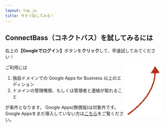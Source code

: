 ```yaml
---
layout: top_ja
title: 今すぐ試してみる！
---
```



<div class="row">
  <div class="col-md-9">
<h2><span class="logoTypoPrefix">Connect</span><span class="logoTypoSuffix">Bass</span>（コネクトバス）を試してみるには</h2>
<p>右上の<strong color="#d9534f">【Googleでログイン】</strong>ボタンを<strong>クリック</strong>して、早速試してみてください！</p>
</div>
<div class="col-md-3" align="right">
<img src="/assets/img/redarrow.png" align="right">
  </div>
</div>


ご利用には

1. 独自ドメインでの Google Apps for Business 以上のエディション
1. ドメインの管理権限、もしくは管理者と連絡が取れること

が条件となります。
Google Apps(無償版)は対象外です。  
Google Appsをまだ導入していない方は[こちら](apps.html)をご覧ください。
